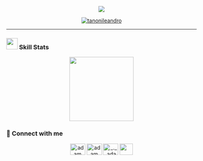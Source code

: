 <p align="center" display="flex">
	<a href="https://github.com/tanonileandro" justify-content="center" align-items="center">
		<img src="https://readme-typing-svg.herokuapp.com?lines=Hi,+I'm+Tanoni+Leandro;Programming+Technical+Student;Developer+Freelancer;Always%20learning%20new%20things&center=true&width=380&height=55">
	</a>
</p>
<p align="center">
	<a href="https://github.com/tanonileandro">
		<img src="https://komarev.com/ghpvc/?username=tanonileandro&label=Profile%20views&color=0e75b6&style=flat" alt="tanonileandro" />
	</a>
</p>
<hr>

### <a href="https://github.com/tanonileandro"><img src="https://www.blumbergdigital.com/wp-content/uploads/2020/10/stats-graphic-statistics-business-512.png" width="30"></a> Skill Stats
<p align="center">
<a href="https://github.com/tanonileandro">
  <img height="170em" src="https://github-readme-stats-eight-theta.vercel.app/api/top-langs/?username=tanonileandro&layout=compact&langs_count=8&theme=dark"/>
</a>
</p>

### 🤝 Connect with me
<p align="center">
  <a href="https://www.linkedin.com/in/leandro-tanoni/" target="blank"><img align="center"
      src="https://raw.githubusercontent.com/rahuldkjain/github-profile-readme-generator/master/src/images/icons/Social/linked-in-alt.svg"
      alt="adam pithewan" height="30" width="40" /></a>
  <a href="https://www.facebook.com/leandro.tanoni.5" target="blank"><img align="center"
      src="https://raw.githubusercontent.com/rahuldkjain/github-profile-readme-generator/master/src/images/icons/Social/facebook.svg"
      alt="adam pithen wala" height="30" width="40" /></a>
  <a href="https://www.instagram.com/tanonileandro/" target="blank"><img align="center"
      src="https://raw.githubusercontent.com/rahuldkjain/github-profile-readme-generator/master/src/images/icons/Social/instagram.svg"
      alt="_._.adam._" height="30" width="40" /></a>
  <a href = "mailto: tanoni44@gmail.com"><img align="center" src="https://seeklogo.com/images/G/gmail-new-2020-logo-32DBE11BB4-seeklogo.com.png" height="30" width="35" /></a>
</p>
